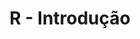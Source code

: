 ---
sidebar_position: 10
slug: /docs/programacao-2/r-introducao
title: "R - Introdução"
description: "Introdução À R"
---